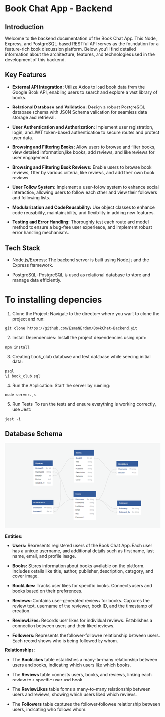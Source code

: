 # Book Chat App - Backend

## Introduction

Welcome to the backend documentation of the Book Chat App. This Node, Express, and PostgreSQL-based RESTful API serves as the foundation for a feature-rich book discussion platform. Below, you'll find detailed information about the architecture, features, and technologies used in the development of this backend.

## Key Features

- **External API Integration:** Utilize Axios to load book data from the Google Book API, enabling users to search and explore a vast library of books.

- **Relational Database and Validation:** Design a robust PostgreSQL database schema with JSON Schema validation for seamless data storage and retrieval.

- **User Authentication and Authorization:** Implement user registration, login, and JWT token-based authentication to secure routes and protect user data.

- **Browsing and Filtering Books:** Allow users to browse and filter books, view detailed information,like books, add reviews, and like reviews for user engagement.

- **Browsing and Filtering Book Reviews:** Enable users to browse book reviews, filter by various criteria, like reviews, and add their own book reviews.

- **User Follow System:** Implement a user-follow system to enhance social interaction, allowing users to follow each other and view their followers and following lists.

- **Modularization and Code Reusability:** Use object classes to enhance code reusability, maintainability, and flexibility in adding new features.

- **Testing and Error Handling:** Thoroughly test each route and model method to ensure a bug-free user experience, and implement robust error handling mechanisms.

## Tech Stack

* Node.js/Express: The backend server is built using Node.js and the Express framework.

* PostgreSQL: PostgreSQL is used as relational database to store and manage data efficiently.

# To installing depencies 

1. Clone the Project: Navigate to the directory where you want to clone the project and run:

```
git clone https://github.com/EsmaNErdem/BookChat-Backend.git
```

2. Install Dependencies: Install the project dependencies using npm:

```
npm install
```

3. Creating book_club database and test database while seeding initial data:

```
psql
\i book_club.sql
```

4. Run the Application: Start the server by running:

```
node server.js
```
    
5. Run Tests: To run the tests and ensure everything is working correctly, use Jest:

```
jest -i
```

## Database Schema

![Database Schema](./static/bookclub-db.png)

**Entities:**

- **Users:** Represents registered users of the Book Chat App. Each user has a unique username, and additional details such as first name, last name, email, and profile image.

- **Books:** Stores information about books available on the platform. Includes details like title, author, publisher, description, category, and cover image.

- **BookLikes:** Tracks user likes for specific books. Connects users and books based on their preferences.

- **Reviews:** Contains user-generated reviews for books. Captures the review text, username of the reviewer, book ID, and the timestamp of creation.

- **ReviewLikes:** Records user likes for individual reviews. Establishes a connection between users and their liked reviews.

- **Followers:** Represents the follower-followee relationship between users. Each record shows who is being followed by whom.

**Relationships:**

- The **BookLikes** table establishes a many-to-many relationship between users and books, indicating which users like which books.

- The **Reviews** table connects users, books, and reviews, linking each review to a specific user and book.

- The **ReviewLikes** table forms a many-to-many relationship between users and reviews, showing which users liked which reviews.

- The **Followers** table captures the follower-followee relationship between users, indicating who follows whom.